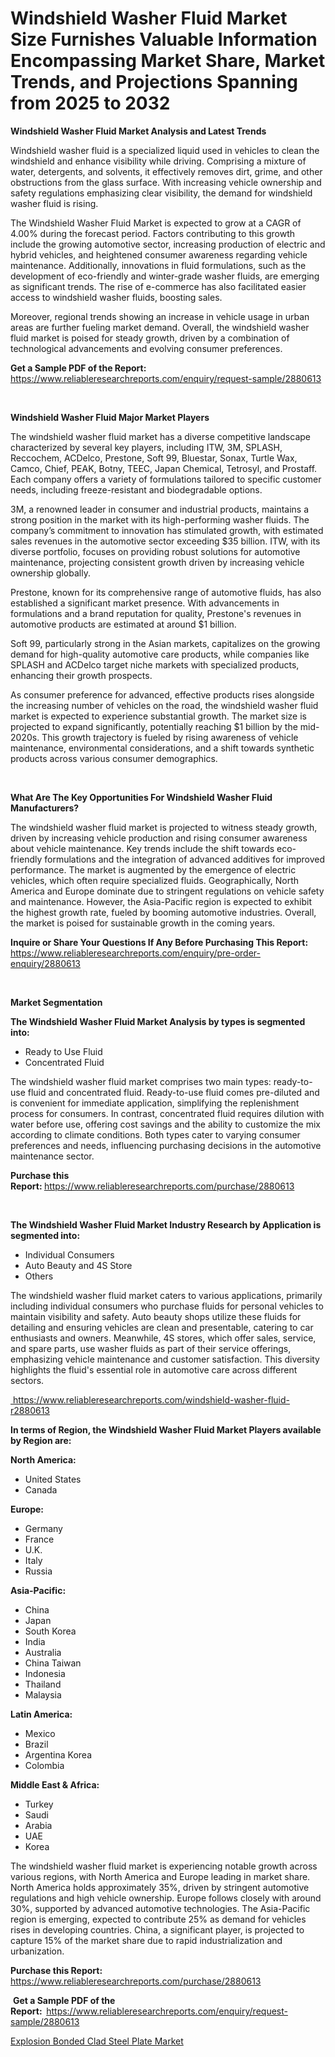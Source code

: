 <p><h1>Windshield Washer Fluid Market Size Furnishes Valuable Information Encompassing Market Share, Market Trends, and Projections Spanning from 2025 to 2032</h1></p><p><strong>Windshield Washer Fluid Market Analysis and Latest Trends</strong></p>
<p><p>Windshield washer fluid is a specialized liquid used in vehicles to clean the windshield and enhance visibility while driving. Comprising a mixture of water, detergents, and solvents, it effectively removes dirt, grime, and other obstructions from the glass surface. With increasing vehicle ownership and safety regulations emphasizing clear visibility, the demand for windshield washer fluid is rising.</p><p>The Windshield Washer Fluid Market is expected to grow at a CAGR of 4.00% during the forecast period. Factors contributing to this growth include the growing automotive sector, increasing production of electric and hybrid vehicles, and heightened consumer awareness regarding vehicle maintenance. Additionally, innovations in fluid formulations, such as the development of eco-friendly and winter-grade washer fluids, are emerging as significant trends. The rise of e-commerce has also facilitated easier access to windshield washer fluids, boosting sales.</p><p>Moreover, regional trends showing an increase in vehicle usage in urban areas are further fueling market demand. Overall, the windshield washer fluid market is poised for steady growth, driven by a combination of technological advancements and evolving consumer preferences.</p></p>
<p><strong>Get a Sample PDF of the Report:&nbsp;</strong> <a href="https://www.reliableresearchreports.com/enquiry/request-sample/2880613?utm_campaign=3007&utm_medium=2&utm_source=Github&utm_content=ia&utm_term=12032025&utm_id=windshield-washer-fluid">https://www.reliableresearchreports.com/enquiry/request-sample/2880613</a></p>
<p>&nbsp;</p>
<p><strong>Windshield Washer Fluid Major Market Players</strong></p>
<p><p>The windshield washer fluid market has a diverse competitive landscape characterized by several key players, including ITW, 3M, SPLASH, Reccochem, ACDelco, Prestone, Soft 99, Bluestar, Sonax, Turtle Wax, Camco, Chief, PEAK, Botny, TEEC, Japan Chemical, Tetrosyl, and Prostaff. Each company offers a variety of formulations tailored to specific customer needs, including freeze-resistant and biodegradable options.</p><p>3M, a renowned leader in consumer and industrial products, maintains a strong position in the market with its high-performing washer fluids. The company’s commitment to innovation has stimulated growth, with estimated sales revenues in the automotive sector exceeding $35 billion. ITW, with its diverse portfolio, focuses on providing robust solutions for automotive maintenance, projecting consistent growth driven by increasing vehicle ownership globally.</p><p>Prestone, known for its comprehensive range of automotive fluids, has also established a significant market presence. With advancements in formulations and a brand reputation for quality, Prestone's revenues in automotive products are estimated at around $1 billion.</p><p>Soft 99, particularly strong in the Asian markets, capitalizes on the growing demand for high-quality automotive care products, while companies like SPLASH and ACDelco target niche markets with specialized products, enhancing their growth prospects.</p><p>As consumer preference for advanced, effective products rises alongside the increasing number of vehicles on the road, the windshield washer fluid market is expected to experience substantial growth. The market size is projected to expand significantly, potentially reaching $1 billion by the mid-2020s. This growth trajectory is fueled by rising awareness of vehicle maintenance, environmental considerations, and a shift towards synthetic products across various consumer demographics.</p></p>
<p>&nbsp;</p>
<p><strong>What Are The Key Opportunities For Windshield Washer Fluid Manufacturers?</strong></p>
<p><p>The windshield washer fluid market is projected to witness steady growth, driven by increasing vehicle production and rising consumer awareness about vehicle maintenance. Key trends include the shift towards eco-friendly formulations and the integration of advanced additives for improved performance. The market is augmented by the emergence of electric vehicles, which often require specialized fluids. Geographically, North America and Europe dominate due to stringent regulations on vehicle safety and maintenance. However, the Asia-Pacific region is expected to exhibit the highest growth rate, fueled by booming automotive industries. Overall, the market is poised for sustainable growth in the coming years.</p></p>
<p><strong>Inquire or Share Your Questions If Any Before Purchasing This Report:</strong> <a href="https://www.reliableresearchreports.com/enquiry/pre-order-enquiry/2880613?utm_campaign=3007&utm_medium=2&utm_source=Github&utm_content=ia&utm_term=12032025&utm_id=windshield-washer-fluid">https://www.reliableresearchreports.com/enquiry/pre-order-enquiry/2880613</a></p>
<p>&nbsp;</p>
<p><strong>Market Segmentation</strong></p>
<p><strong>The Windshield Washer Fluid Market Analysis by types is segmented into:</strong></p>
<p><ul><li>Ready to Use Fluid</li><li>Concentrated Fluid</li></ul></p>
<p><p>The windshield washer fluid market comprises two main types: ready-to-use fluid and concentrated fluid. Ready-to-use fluid comes pre-diluted and is convenient for immediate application, simplifying the replenishment process for consumers. In contrast, concentrated fluid requires dilution with water before use, offering cost savings and the ability to customize the mix according to climate conditions. Both types cater to varying consumer preferences and needs, influencing purchasing decisions in the automotive maintenance sector.</p></p>
<p><strong>Purchase this Report:&nbsp;</strong><a href="https://www.reliableresearchreports.com/purchase/2880613?utm_campaign=3007&utm_medium=2&utm_source=Github&utm_content=ia&utm_term=12032025&utm_id=windshield-washer-fluid">https://www.reliableresearchreports.com/purchase/2880613</a></p>
<p>&nbsp;</p>
<p><strong>The Windshield Washer Fluid Market Industry Research by Application is segmented into:</strong></p>
<p><ul><li>Individual Consumers</li><li>Auto Beauty and 4S Store</li><li>Others</li></ul></p>
<p><p>The windshield washer fluid market caters to various applications, primarily including individual consumers who purchase fluids for personal vehicles to maintain visibility and safety. Auto beauty shops utilize these fluids for detailing and ensuring vehicles are clean and presentable, catering to car enthusiasts and owners. Meanwhile, 4S stores, which offer sales, service, and spare parts, use washer fluids as part of their service offerings, emphasizing vehicle maintenance and customer satisfaction. This diversity highlights the fluid's essential role in automotive care across different sectors.</p></p>
<p><a href="https://www.reliableresearchreports.com/windshield-washer-fluid-r2880613?utm_campaign=3007&utm_medium=2&utm_source=Github&utm_content=ia&utm_term=12032025&utm_id=windshield-washer-fluid">&nbsp;https://www.reliableresearchreports.com/windshield-washer-fluid-r2880613</a></p>
<p><strong>In terms of Region, the Windshield Washer Fluid Market Players available by Region are:</strong></p>
<p>
    <p> <strong> North America: </strong>
        <ul>
            <li>United States</li>
            <li>Canada</li>
        </ul>
        </p> 
    <p> <strong> Europe: </strong>
        <ul>
            <li>Germany</li>
            <li>France</li>
            <li>U.K.</li>
            <li>Italy</li>
            <li>Russia</li>
        </ul>
        </p> 
    <p> <strong> Asia-Pacific: </strong>
        <ul>
            <li>China</li>
            <li>Japan</li>
            <li>South Korea</li>
            <li>India</li>
            <li>Australia</li>
            <li>China Taiwan</li>
            <li>Indonesia</li>
            <li>Thailand</li>
            <li>Malaysia</li>
        </ul>
        </p> 
    <p> <strong> Latin America: </strong>
        <ul>
            <li>Mexico</li>
            <li>Brazil</li>
            <li>Argentina Korea</li>
            <li>Colombia</li>
        </ul>
        </p> 
    <p> <strong> Middle East & Africa: </strong>
        <ul>
            <li>Turkey</li>
            <li>Saudi</li>
            <li>Arabia</li>
            <li>UAE</li>
            <li>Korea</li>
        </ul>
    </p>
    </p>
<p><p>The windshield washer fluid market is experiencing notable growth across various regions, with North America and Europe leading in market share. North America holds approximately 35%, driven by stringent automotive regulations and high vehicle ownership. Europe follows closely with around 30%, supported by advanced automotive technologies. The Asia-Pacific region is emerging, expected to contribute 25% as demand for vehicles rises in developing countries. China, a significant player, is projected to capture 15% of the market share due to rapid industrialization and urbanization.</p></p>
<p><strong>Purchase this Report: </strong><a href="https://www.reliableresearchreports.com/purchase/2880613?utm_campaign=3007&utm_medium=2&utm_source=Github&utm_content=ia&utm_term=12032025&utm_id=windshield-washer-fluid">https://www.reliableresearchreports.com/purchase/2880613</a></p>
<p>&nbsp;<strong>Get a Sample PDF of the Report:&nbsp;&nbsp;</strong><a href="https://www.reliableresearchreports.com/enquiry/request-sample/2880613?utm_campaign=3007&utm_medium=2&utm_source=Github&utm_content=ia&utm_term=12032025&utm_id=windshield-washer-fluid">https://www.reliableresearchreports.com/enquiry/request-sample/2880613</a></p>
<p><strong></strong></p>
<p><p><a href="https://github.com/donnettaletizia/Market-Research-Report-List-1/blob/main/explosion-bonded-clad-steel-plate-market.md?utm_campaign=3007&utm_medium=2&utm_source=Github&utm_content=ia&utm_term=12032025&utm_id=windshield-washer-fluid">Explosion Bonded Clad Steel Plate Market</a></p></p>